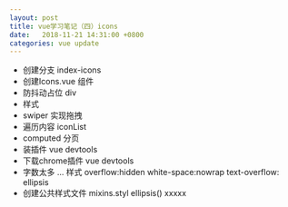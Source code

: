 ```yaml
---
layout: post
title: vue学习笔记（四）icons
date:   2018-11-21 14:31:00 +0800
categories: vue update
---
```

+ 创建分支  index-icons
+ 创建Icons.vue 组件
+ 防抖动占位 div
+ 样式
+ swiper 实现拖拽
+ 遍历内容 iconList
+ computed  分页
+  装插件 vue devtools
+ 下载chrome插件 vue devtools
+ 字数太多 ... 样式  overflow:hidden white-space:nowrap  text-overflow: ellipsis
+ 创建公共样式文件   mixins.styl    ellipsis() xxxxx

